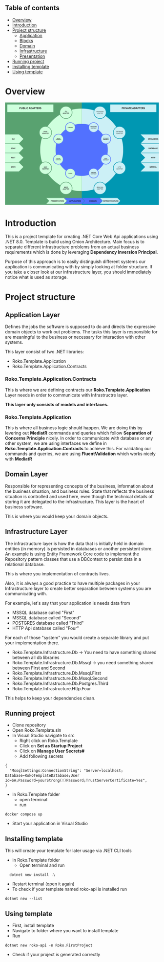 ## Table of contents
- [Overview](#overview)
- [Introduction](#introduction)
- [Project structure](#project-structure)
  - [Application](#application-layer)
  - [Blocks](#blocks-layer)
  - [Domain](#domain-layer)
  - [Infrastructure](#infrastructure-layer)
  - [Presentation](#presentation-layer)
- [Running project](#running-project)
- [Installing template](#installing-template)
- [Using template](#using-template)

# Overview
![Architecture image](./assets/Architecture.png)

# Introduction

This is a project template for creating .NET Core Web Api applications using .NET 8.0. Template is build using Onion Architecture. Main focus is to separate different infrastructure problems from an actual business requirements which is done by leveraging **Dependency Inversion Principal**.

Purpose of this approach is to easily distinguish different systems our application is communicating with by simply looking at folder structure. If you take a closer look at our infrastructure layer, you should immediately notice what is used as storage.

# Project structure

## Application Layer

Defines the jobs the software is supposed to do and directs the expressive domain objects to work out problems. The tasks this layer is responsible for are meaningful to the business or necessary for interaction with other systems.

This layer consist of two .NET libraries:
- Roko.Template.Application
- Roko.Template.Application.Contracts

### Roko.Template.Application.Contracts

This is where we are defining contracts our **Roko.Template.Application** Layer needs in order to communicate with Infrastructre layer.

**This layer only consists of models and interfaces.**

### Roko.Template.Application

This is where all business logic should happen. We are doing this by levering out **MediatR** commands and queries which follow **Separation of Concerns Principle** nicely. In order to communicate with database or any other system, we are using interfaces we define in **Roko.Template.Application.Contracts** to achieve this.
For validating our commands and queries, we are using **FluentValidation** which works nicely with **MediatR**

## Domain Layer

 Responsible for representing concepts of the business, information about the business situation, and business rules. State that reflects the business situation is controlled and used here, even though the technical details of storing it are delegated to the infrastructure. This layer is the heart of business software.

This is where you would keep your domain objects.

## Infrastructure Layer

The infrastructure layer is how the data that is initially held in domain entities (in memory) is persisted in databases or another persistent store. An example is using Entity Framework Core code to implement the Repository pattern classes that use a DBContext to persist data in a relational database.

This is where you implementation of contracts lives.

Also, it is always a good practice to have multiple packages in your Infrastructure layer to create better separation between systems you are communicating with.

For example, let's say that your application is needs data from
- MSSQL database called "First"
- MSSQL database called "Second"
- POSTGRES database called "Third"
- HTTP Api database called "Four"

For each of those "system" you would create a separate library and put your implementation there.
- Roko.Template.Infrastructure.Db -> You need to have something shared between all db libraries
- Roko.Template.Infrastructure.Db.Mssql -> you need something shared between First and Second
- Roko.Template.Infrastructure.Db.Mssql.First
- Roko.Template.Infrastructure.Db.Mssql.Second
- Roko.Template.Infrastructure.Db.Postgres.Third
- Roko.Template.Infrastructure.Http.Four

This helps to keep your dependencies clean.


## Running project

- Clone repository
- Open Roko.Template.sln
- In Visual Studio navigate to src
    - Right click on Roko.Template
    - Click on **Set as Startup Project**
    - Click on **Manage User Secrets#**
    - Add following secrets

```
{
  "MssqlSettings:ConnectionString": "Server=localhost; Database=RokoTemplateDatabase;User Id=SA;Password=yourStrong(!)Password;TrustServerCertificate=Yes",
}
```
- In Roko.Template folder
    - open terminal
    - run
```
docker compose up
```
-  Start your application in Visual Studio

## Installing template

This will create your template for later usage via .NET CLI tools

- In Roko.Template folder
  - Open terminal and run
```
  dotnet new install .\
```
- Restart terminal (open it again)
- To check if your template named roko-api is installed run
```
dotnet new --list
```

## Using template

- First, install template
- Navigate to folder where you want to install template
- Run
```
dotnet new roko-api -n Roko.FirstProject
```
- Check if your project is generated correctly